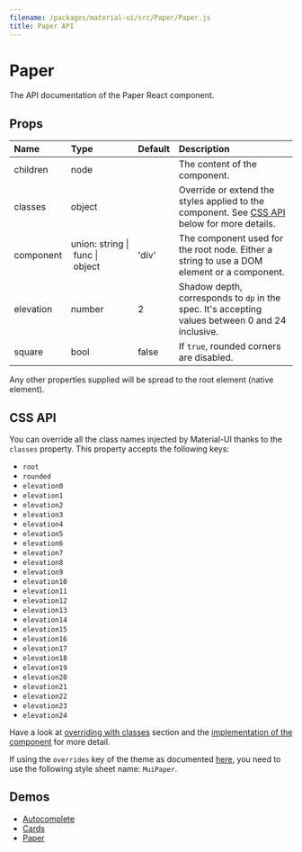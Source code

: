 ```yaml
---
filename: /packages/material-ui/src/Paper/Paper.js
title: Paper API
---
```


<!--- This documentation is automatically generated, do not try to edit it. -->

# Paper

<p class="description">The API documentation of the Paper React component.</p>



## Props

| Name | Type | Default | Description |
|:-----|:-----|:--------|:------------|
| <span class="prop-name">children</span> | <span class="prop-type">node |   | The content of the component. |
| <span class="prop-name">classes</span> | <span class="prop-type">object |   | Override or extend the styles applied to the component. See [CSS API](#css-api) below for more details. |
| <span class="prop-name">component</span> | <span class="prop-type">union:&nbsp;string&nbsp;&#124;<br>&nbsp;func&nbsp;&#124;<br>&nbsp;object<br> | <span class="prop-default">'div'</span> | The component used for the root node. Either a string to use a DOM element or a component. |
| <span class="prop-name">elevation</span> | <span class="prop-type">number | <span class="prop-default">2</span> | Shadow depth, corresponds to `dp` in the spec. It's accepting values between 0 and 24 inclusive. |
| <span class="prop-name">square</span> | <span class="prop-type">bool | <span class="prop-default">false</span> | If `true`, rounded corners are disabled. |

Any other properties supplied will be spread to the root element (native element).

## CSS API

You can override all the class names injected by Material-UI thanks to the `classes` property.
This property accepts the following keys:
- `root`
- `rounded`
- `elevation0`
- `elevation1`
- `elevation2`
- `elevation3`
- `elevation4`
- `elevation5`
- `elevation6`
- `elevation7`
- `elevation8`
- `elevation9`
- `elevation10`
- `elevation11`
- `elevation12`
- `elevation13`
- `elevation14`
- `elevation15`
- `elevation16`
- `elevation17`
- `elevation18`
- `elevation19`
- `elevation20`
- `elevation21`
- `elevation22`
- `elevation23`
- `elevation24`

Have a look at [overriding with classes](/customization/overrides#overriding-with-classes) section
and the [implementation of the component](https://github.com/mui-org/material-ui/tree/master/packages/material-ui/src/Paper/Paper.js)
for more detail.

If using the `overrides` key of the theme as documented
[here](/customization/themes#customizing-all-instances-of-a-component-type),
you need to use the following style sheet name: `MuiPaper`.

## Demos

- [Autocomplete](/demos/autocomplete)
- [Cards](/demos/cards)
- [Paper](/demos/paper)

